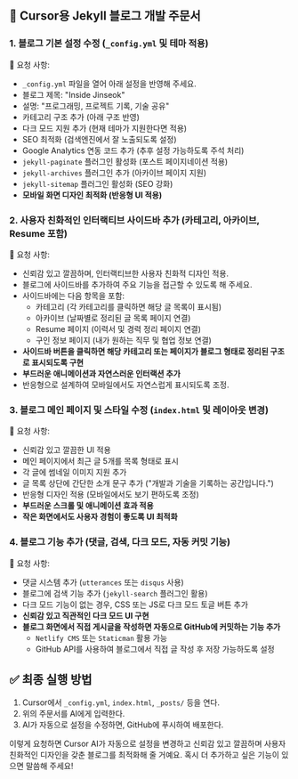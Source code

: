 ## 📌 Cursor용 Jekyll 블로그 개발 주문서

### **1. 블로그 기본 설정 수정 (`_config.yml` 및 테마 적용)**

📌 요청 사항:

-   `_config.yml` 파일을 열어 아래 설정을 반영해 주세요.
-   블로그 제목: "Inside Jinseok"
-   설명: "프로그래밍, 프로젝트 기록, 기술 공유"
-   카테고리 구조 추가 (아래 구조 반영)
-   다크 모드 지원 추가 (현재 테마가 지원한다면 적용)
-   SEO 최적화 (검색엔진에서 잘 노출되도록 설정)
-   Google Analytics 연동 코드 추가 (추후 설정 가능하도록 주석 처리)
-   `jekyll-paginate` 플러그인 활성화 (포스트 페이지네이션 적용)
-   `jekyll-archives` 플러그인 추가 (아카이브 페이지 지원)
-   `jekyll-sitemap` 플러그인 활성화 (SEO 강화)
-   **모바일 화면 디자인 최적화 (반응형 UI 적용)**

### **2. 사용자 친화적인 인터랙티브 사이드바 추가 (카테고리, 아카이브, Resume 포함)**

📌 요청 사항:

-   신뢰감 있고 깔끔하며, 인터랙티브한 사용자 친화적 디자인 적용.
-   블로그에 사이드바를 추가하여 주요 기능을 접근할 수 있도록 해 주세요.
-   사이드바에는 다음 항목을 포함:
    -   카테고리 (각 카테고리를 클릭하면 해당 글 목록이 표시됨)
    -   아카이브 (날짜별로 정리된 글 목록 페이지 연결)
    -   Resume 페이지 (이력서 및 경력 정리 페이지 연결)
    -   구인 정보 페이지 (내가 원하는 직무 및 협업 정보 연결)
-   **사이드바 버튼을 클릭하면 해당 카테고리 또는 페이지가 블로그 형태로 정리된 구조로 표시되도록 구현**
-   **부드러운 애니메이션과 자연스러운 인터랙션 추가**
-   반응형으로 설계하여 모바일에서도 자연스럽게 표시되도록 조정.

### **3. 블로그 메인 페이지 및 스타일 수정 (`index.html` 및 레이아웃 변경)**

📌 요청 사항:

-   신뢰감 있고 깔끔한 UI 적용
-   메인 페이지에서 최근 글 5개를 목록 형태로 표시
-   각 글에 썸네일 이미지 지원 추가
-   글 목록 상단에 간단한 소개 문구 추가 ("개발과 기술을 기록하는 공간입니다.")
-   반응형 디자인 적용 (모바일에서도 보기 편하도록 조정)
-   **부드러운 스크롤 및 애니메이션 효과 적용**
-   **작은 화면에서도 사용자 경험이 좋도록 UI 최적화**

### **4. 블로그 기능 추가 (댓글, 검색, 다크 모드, 자동 커밋 기능)**

📌 요청 사항:

-   댓글 시스템 추가 (`utterances` 또는 `disqus` 사용)
-   블로그에 검색 기능 추가 (`jekyll-search` 플러그인 활용)
-   다크 모드 기능이 없는 경우, CSS 또는 JS로 다크 모드 토글 버튼 추가
-   **신뢰감 있고 직관적인 다크 모드 UI 구현**
-   **블로그 화면에서 직접 게시글을 작성하면 자동으로 GitHub에 커밋하는 기능 추가**
    -   `Netlify CMS` 또는 `Staticman` 활용 가능
    -   GitHub API를 사용하여 블로그에서 직접 글 작성 후 저장 가능하도록 설정

## **✅ 최종 실행 방법**

1. Cursor에서 `_config.yml`, `index.html`, `_posts/` 등을 연다.
2. 위의 주문서를 AI에게 입력한다.
3. AI가 자동으로 설정을 수정하면, GitHub에 푸시하여 배포한다.

이렇게 요청하면 Cursor AI가 자동으로 설정을 변경하고 신뢰감 있고 깔끔하며 사용자 친화적인 디자인을 갖춘 블로그를 최적화해 줄 거예요.
혹시 더 추가하고 싶은 기능이 있으면 말씀해 주세요!
